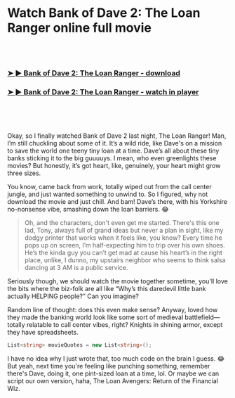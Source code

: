 <h1>Watch Bank of Dave 2: The Loan Ranger online full movie</h1>


<br><br>

<h3><a href="https://Mikes-dabbdemulme1981.github.io/huydgakkjr/">➤ ► Bank of Dave 2: The Loan Ranger - download</a></h3> 
<h3><a href="https://Mikes-dabbdemulme1981.github.io/huydgakkjr/">➤ ► Bank of Dave 2: The Loan Ranger - watch in player</a></h3>


<br><br><br>


Okay, so I finally watched Bank of Dave 2 last night, The Loan Ranger! Man, I’m still chuckling about some of it. It’s a wild ride, like Dave's on a mission to save the world one teeny tiny loan at a time. Dave’s all about these tiny banks sticking it to the big guuuuys. I mean, who even greenlights these movies? But honestly, it’s got heart, like, genuinely, your heart might grow three sizes. 

You know, came back from work, totally wiped out from the call center jungle, and just wanted something to unwind to. So I figured, why not download the movie and just chill. And bam! Dave’s there, with his Yorkshire no-nonsense vibe, smashing down the loan barriers. 😂

> Oh, and the characters, don't even get me started. There's this one lad, Tony, always full of grand ideas but never a plan in sight, like my dodgy printer that works when it feels like, you know? Every time he pops up on screen, I’m half-expecting him to trip over his own shoes. He’s the kinda guy you can’t get mad at cause his heart’s in the right place, unlike, I dunno, my upstairs neighbor who seems to think salsa dancing at 3 AM is a public service.

Seriously though, we should watch the movie together sometime, you'll love the bits where the biz-folk are all like “Why’s this daredevil little bank actually HELPING people?” Can you imagine?

Random line of thought: does this even make sense? Anyway, loved how they made the banking world look like some sort of medieval battlefield—totally relatable to call center vibes, right? Knights in shining armor, except they have spreadsheets.

```csharp
List<string> movieQuotes = new List<string>();
```

I have no idea why I just wrote that, too much code on the brain I guess. 😂 But yeah, next time you're feeling like punching something, remember there's Dave, doing it, one pint-sized loan at a time, lol. Or maybe we can script our own version, haha, The Loan Avengers: Return of the Financial Wiz.
